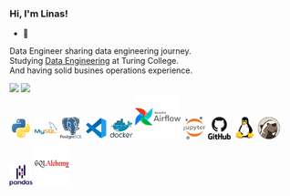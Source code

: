 ### Hi, I'm Linas!

- 📢

Data Engineer sharing data engineering journey.<br/>
Studying [Data Engineering](https://www.turingcollege.com/) at Turing College.<br/>
And having solid busines operations experience.<br/>

<div>
<img height="160em" src="https://github-readme-stats.vercel.app/api/top-langs?username=linastamk&show_icons=true&locale=en&layout=compact&theme=vue" />
<img height="160em" src="https://github-readme-stats.vercel.app/api?username=linastamk&show_icons=false&locale=en&theme=vue" />
</div>
<div>
<a href="https://www.python.org" target="_blank"> <img src="https://raw.githubusercontent.com/devicons/devicon/master/icons/python/python-original.svg" alt="python" width="40" height="40"/></a>
<a href="https://www.mysql.com/" target="_blank"> <img src="https://raw.githubusercontent.com/devicons/devicon/master/icons/mysql/mysql-original-wordmark.svg" alt="mysql" width="40" height="40"/></a> 
<a href="https://www.postgresql.org" target="_blank"> <img src="https://raw.githubusercontent.com/devicons/devicon/master/icons/postgresql/postgresql-original-wordmark.svg" alt="PostgreSQL" width="40" height="40"/></a>
<a href="https://code.visualstudio.com" target="_blank"> <img src="https://raw.githubusercontent.com/vscode-icons/vscode-icons/master/icons/file_type_vscode.svg" alt="VS Code" width="40" height="40"/></a>
<a href="https://www.docker.com" target="_blank"> <img src="https://raw.githubusercontent.com/devicons/devicon/master/icons/docker/docker-original-wordmark.svg" alt="Docker" width="40" height="40"/></a>
<a href="https://airflow.apache.org/" target="_blank"> <img src="https://raw.githubusercontent.com/devicons/devicon/master/icons/apacheairflow/apacheairflow-original-wordmark.svg" alt="apacheairflow" width="80" height="80"/></a>
<a href="https://jupyter.org" target="_blank"> <img src="https://raw.githubusercontent.com/devicons/devicon/master/icons/jupyter/jupyter-original-wordmark.svg" alt="Jupyter Notebook" width="40" height="40"/></a>
<a href="https://github.com" target="_blank"> <img src="https://raw.githubusercontent.com/devicons/devicon/master/icons/github/github-original-wordmark.svg" alt="GitHub" width="40" height="40"/></a>
<a href="https://www.linux.org" target="_blank"> <img src="https://raw.githubusercontent.com/devicons/devicon/master/icons/linux/linux-original.svg" alt="Linux" width="40" height="40"/></a>
<a href="https://dbeaver.io/" target="_blank"> <img src="https://raw.githubusercontent.com/devicons/devicon/master/icons/dbeaver/dbeaver-original.svg" alt="dbeaver" width="40" height="40"/></a>
<a href="https://pandas.pydata.org/" target="_blank"> <img src="https://raw.githubusercontent.com/devicons/devicon/master/icons/pandas/pandas-original-wordmark.svg" alt="pandas" width="40" height="40"/></a>
<a href="https://www.sqlalchemy.org/" target="_blank"> <img src="https://raw.githubusercontent.com/devicons/devicon/master/icons/sqlalchemy/sqlalchemy-original-wordmark.svg" alt="sqlalchemy" width="60" height="80"/></a>
</div>
